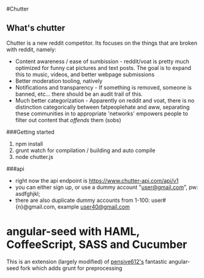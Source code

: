 #Chutter


## What's chutter
Chutter is a new reddit competitor. Its focuses on the things that are broken with reddit, namely: 
* Content awareness / ease of sumbission - reddit/voat is pretty much optimized for funny cat pictures and text posts. The goal is to expand this to music, videos, and better webpage submissions
* Better moderation tooling, natively
* Notifications and transparency - If something is removed, someone is banned, etc... there should be an audit trail of this. 
* Much better categorization - Apparently on reddit and voat, there is no distinction categorically between fatpeoplehate and aww, separating these communities in to appropriate 'networks' empowers people to filter out content that *offends* them (sobs)



###Getting started

1. npm install
2. grunt watch for compilation / building
and auto compile
3. node chutter.js


###api

* right now the api endpoint is https://www.chutter-api.com/api/v1
* you can either sign up, or use a dummy account "user@gmail.com", pw: asdfghjkl; 
* there are also duplicate dummy accounts from 1-100: user#{n}@gmail.com, example user40@gmail.com

# angular-seed with HAML, CoffeeScript, SASS and Cucumber

This is an extension (largely modified) of
[pensive612's](https://github.com/pensive612/angular-seed) fantastic
angular-seed fork which adds grunt for preprocessing


